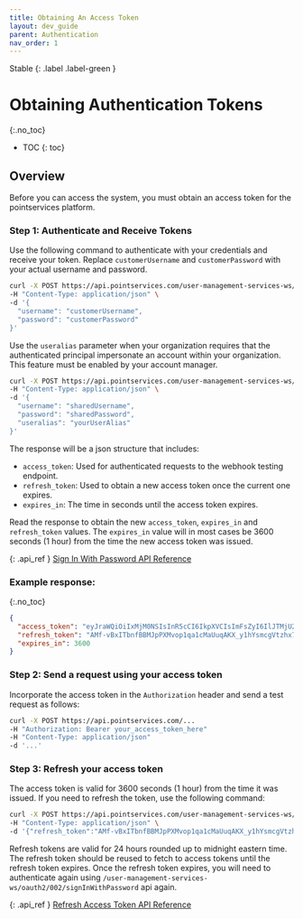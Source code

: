 ```yaml
---
title: Obtaining An Access Token
layout: dev_guide
parent: Authentication
nav_order: 1
---
```


Stable
{: .label .label-green }
# Obtaining Authentication Tokens
{:.no_toc}

* TOC 
{: toc}

## Overview
Before you can access the system, you must obtain an access token for the pointservices platform.


### Step 1: Authenticate and Receive Tokens

Use the following command to authenticate with your credentials and receive your token. Replace `customerUsername` and `customerPassword` with your actual username and password.

```bash
curl -X POST https://api.pointservices.com/user-management-services-ws/oauth2/002/signInWithPassword \
-H "Content-Type: application/json" \
-d '{
  "username": "customerUsername",
  "password": "customerPassword"
}'
```

Use the `useralias` parameter when your organization requires that the authenticated principal impersonate an account within your organization. This feature must be enabled by your account manager.  

```bash
curl -X POST https://api.pointservices.com/user-management-services-ws/oauth2/002/signInWithPassword \
-H "Content-Type: application/json" \
-d '{
  "username": "sharedUsername",
  "password": "sharedPassword",
  "useralias": "yourUserAlias"
}'
```

The response will be a json structure that includes:
- `access_token`: Used for authenticated requests to the webhook testing endpoint.
- `refresh_token`: Used to obtain a new access token once the current one expires.
- `expires_in`: The time in seconds until the access token expires.

Read the response to obtain the new `access_token`, `expires_in` and `refresh_token` values. The `expires_in` value will in most cases be 3600 seconds (1 hour) from the time the new access token was issued.


{: .api_ref }
[Sign In With Password API Reference](/api/authentication/signinwithpassword)

### Example response:
{:.no_toc}

```json
{
  "access_token": "eyJraWQiOiIxMjM0NSIsInR5cCI6IkpXVCIsImFsZyI6IlJTMjU2In0.eyJhdWQiOiJ0ZXN0LXRlbmFudCIsInN1YiI6InhwcHN8MTIyMyIsImVtYWlsX3ZlcmlmaWVkIjp0cnVlLCJ1c2VyX2lkIjoiMTIyMyIsImF1dGhfdGltZSI6MTcwODcxNTYwMiwiaXNzIjoiaHR0cHM6XC9cL3NlY3VyZXRva2VuLmdvb2dsZS5jb21cL3Rlc3QtdGVuYW50IiwiZXhwIjoxNzA4NzE5LCJpYXQiOjE3MDg3MTUsImVtYWlsIjoidGVzdHVzZXJAdGVuYW50LmNvbSJ9.dGVzdA==",
  "refresh_token": "AMf-vBxITbnfBBMJpPXMvop1qa1cMaUuqAKX_y1hYsmcgVtzhx7Al_9mWD",
  "expires_in": 3600
}
```
### Step 2: Send a request using your access token

Incorporate the access token in the `Authorization` header and send a test request as follows:

```bash
curl -X POST https://api.pointservices.com/...
-H "Authorization: Bearer your_access_token_here" 
-H "Content-Type: application/json" 
-d '...'
```

### Step 3: Refresh your access token

The access token is valid for 3600 seconds (1 hour) from the time it was issued. If you need to refresh the token, use the following command:

```bash
curl -X POST https://api.pointservices.com/user-management-services-ws/oauth2/002/refreshIdToken \
-H "Content-Type: application/json" \
-d '{"refresh_token":"AMf-vBxITbnfBBMJpPXMvop1qa1cMaUuqAKX_y1hYsmcgVtzhx7Al_9mWD""}'
```

Refresh tokens are valid for 24 hours rounded up to midnight eastern time. The refresh token should be reused to fetch to access tokens until the refresh token expires. Once the refresh token expires, you will need to authenticate again using `/user-management-services-ws/oauth2/002/signInWithPassword` api again.

{: .api_ref }
[Refresh Access Token API Reference](/api/authentication/refreshidtoken)

